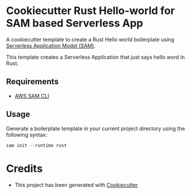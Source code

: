 # Cookiecutter Rust Hello-world for SAM based Serverless App

A cookiecutter template to create a Rust Hello world boilerplate using [Serverless Application Model (SAM)](https://github.com/awslabs/serverless-application-model).

This template creates a Serverless Application that just says hello word in Rust.

## Requirements

* [AWS SAM CLI](https://github.com/awslabs/aws-sam-cli)

## Usage

Generate a boilerplate template in your current project directory using the following syntax:

```
sam init --runtime rust
```

# Credits

* This project has been generated with [Cookiecutter](https://github.com/audreyr/cookiecutter)
